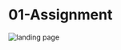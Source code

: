 # 01-Assignment
![landing page](https://user-images.githubusercontent.com/93368137/152521142-1f2d138f-1c43-4b57-b5d0-a6b6153014f9.png)

